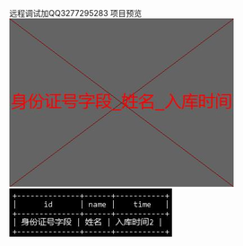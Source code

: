 远程调试加QQ3277295283
项目预览
![Image text](https://github.com/ITLearnHall/user_img/blob/master/%E8%BA%AB%E4%BB%BD%E8%AF%81%E5%8F%B7%E5%AD%97%E6%AE%B5_%E5%A7%93%E5%90%8D_%E5%85%A5%E5%BA%93%E6%97%B6%E9%97%B4.jpg)
![Image text](https://github.com/ITLearnHall/user_img/blob/master/%E8%BA%AB%E4%BB%BD%E8%AF%81%E5%8F%B7%E5%AD%97%E6%AE%B5_%E5%A7%93%E5%90%8D_%E5%85%A5%E5%BA%93%E6%97%B6%E9%97%B42.jpg)
